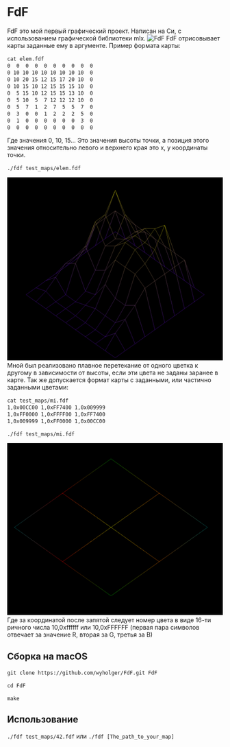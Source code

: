 # FdF
FdF это мой первый графический проект. Написан на Си, с использованием графической библиотеки mlx.
![FdF](https://github.com/wyholger/FdF/blob/main/gif/qwe.gif?raw=true)
FdF отрисовывает карты заданные ему в аргументе.
Пример формата карты:
```
cat elem.fdf
0  0  0  0  0  0  0  0  0  0
0 10 10 10 10 10 10 10 10  0
0 10 20 15 12 15 17 20 10  0
0 10 15 10 12 15 15 15 10  0
0  5 15 10 12 15 15 13 10  0
0  5 10  5  7 12 12 12 10  0
0  5  7  1  2  7  5  5  7  0
0  3  0  0  1  2  2  2  5  0
0  1  0  0  0  0  0  0  3  0
0  0  0  0  0  0  0  0  0  0
```
Где значения 0, 10, 15... Это значения высоты точки, а позиция этого значения относительно левого и верхнего края это x, y координаты точки.
```
./fdf test_maps/elem.fdf
```
![elem](https://github.com/wyholger/FdF/blob/main/gif/Screen_Shot_1.png?raw=true)
Мной был реализовано плавное перетекание от одного цветка к другому в зависимости от высоты, если эти цвета не заданы заранее в карте.
Так же допускается формат карты с заданными, или частично заданными цветами:
```
cat test_maps/mi.fdf
1,0x00CC00 1,0xFF7400 1,0x009999
1,0xFF0000 1,0xFFFF00 1,0xFF7400
1,0x009999 1,0xFF0000 1,0x00CC00
```
```
./fdf test_maps/mi.fdf
```
![mi](https://github.com/wyholger/FdF/blob/main/gif/Screen_Shot_2.png?raw=true)
Где за координатой после запятой следует номер цвета в виде 16-ти ричного числа 10,0xffffff или 10,0xFFFFFF (первая пара символов отвечает за значение R, вторая за G, третья за B)
## Сборка на macOS
```
git clone https://github.com/wyholger/FdF.git FdF
```
```
cd FdF
```
```
make
```
## Использование 
`./fdf test_maps/42.fdf` или `./fdf [The_path_to_your_map]`
